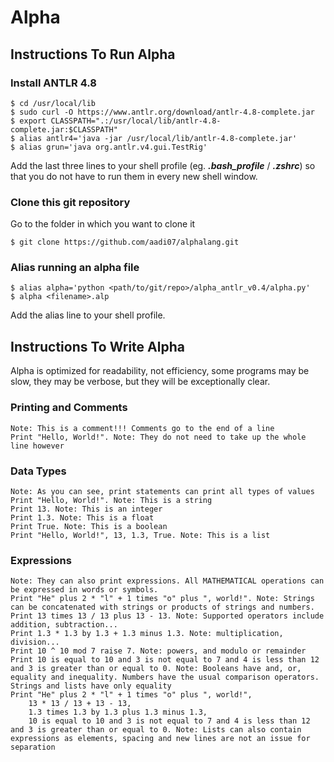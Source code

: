 # Alpha

## Instructions To Run Alpha

### Install ANTLR 4.8

    $ cd /usr/local/lib
    $ sudo curl -O https://www.antlr.org/download/antlr-4.8-complete.jar 
    $ export CLASSPATH=".:/usr/local/lib/antlr-4.8-complete.jar:$CLASSPATH"
    $ alias antlr4='java -jar /usr/local/lib/antlr-4.8-complete.jar'
    $ alias grun='java org.antlr.v4.gui.TestRig'

Add the last three lines to your shell profile (eg. ___.bash_profile___ / ___.zshrc___) so that you do not have to run them in every new shell window.

### Clone this git repository

Go to the folder in which you want to clone it

`$ git clone https://github.com/aadi07/alphalang.git`

### Alias running an alpha file

    $ alias alpha='python <path/to/git/repo>/alpha_antlr_v0.4/alpha.py'
    $ alpha <filename>.alp

Add the alias line to your shell profile.

## Instructions To Write Alpha

Alpha is optimized for readability, not efficiency, some programs may be slow, they may be verbose, but they will be exceptionally clear.

### Printing and Comments

    Note: This is a comment!!! Comments go to the end of a line
    Print "Hello, World!". Note: They do not need to take up the whole line however

### Data Types

    Note: As you can see, print statements can print all types of values
    Print "Hello, World!". Note: This is a string
    Print 13. Note: This is an integer
    Print 1.3. Note: This is a float
    Print True. Note: This is a boolean
    Print "Hello, World!", 13, 1.3, True. Note: This is a list

### Expressions

    Note: They can also print expressions. All MATHEMATICAL operations can be expressed in words or symbols.
    Print "He" plus 2 * "l" + 1 times "o" plus ", world!". Note: Strings can be concatenated with strings or products of strings and numbers.
    Print 13 times 13 / 13 plus 13 - 13. Note: Supported operators include addition, subtraction...
    Print 1.3 * 1.3 by 1.3 + 1.3 minus 1.3. Note: multiplication, division...
    Print 10 ^ 10 mod 7 raise 7. Note: powers, and modulo or remainder
    Print 10 is equal to 10 and 3 is not equal to 7 and 4 is less than 12 and 3 is greater than or equal to 0. Note: Booleans have and, or, equality and inequality. Numbers have the usual comparison operators. Strings and lists have only equality
    Print "He" plus 2 * "l" + 1 times "o" plus ", world!",
        13 * 13 / 13 + 13 - 13,
        1.3 times 1.3 by 1.3 plus 1.3 minus 1.3,
        10 is equal to 10 and 3 is not equal to 7 and 4 is less than 12 and 3 is greater than or equal to 0. Note: Lists can also contain expressions as elements, spacing and new lines are not an issue for separation
